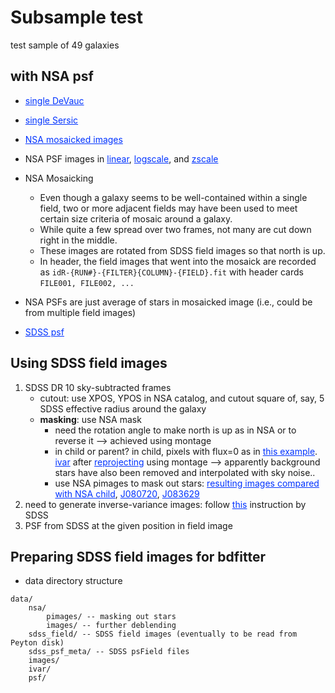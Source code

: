 <style>
    a {color: #0033ff;}
    a:hover {background-color:#ffff66;}
    a:visited {color: #0033ff;}
</style>

Subsample test
==============

test sample of 49 galaxies

with NSA psf
------------
- [single DeVauc](single_DVC/summary.html)
- [single Sersic](single_SER/summary.html)
- [NSA mosaicked images](images/subsample_image.png)
- NSA PSF images in [linear](images/subsample_psf_linearscale.png), [logscale](images/subsample_psf_logscale.png), and [zscale](images/subsample_psf_zscale.png)

- NSA Mosaicking
    - Even though a galaxy seems to be well-contained within a single field, two or more adjacent fields may have been used to meet certain size criteria of mosaic around a galaxy.
    - While quite a few spread over two frames, not many are cut down right in the middle.
    - These images are rotated from SDSS field images so that north is up.
    - In header, the field images that went into the mosaick are recorded as `idR-{RUN#}-{FILTER}{COLUMN}-{FIELD}.fit` with header cards `FILE001, FILE002, ...`
- NSA PSFs are just average of stars in mosaicked image (i.e., could be from multiple field images)

- [SDSS psf](images/subsample_sdss_psf_zscale.png)

## Using SDSS field images

1. SDSS DR 10 sky-subtracted frames
    - cutout: use XPOS, YPOS in NSA catalog, and cutout square of, say, 5 SDSS effective radius around the galaxy
    - **masking**: use NSA mask
        + need the rotation angle to make north is up as in NSA or to reverse it --> achieved using montage
        + in child or parent? in child, pixels with flux=0 as in [this example](images/J141224_masking). [ivar](images/J141224_ivar.png) after [reprojecting](images/J141224_parent_child_cropped.png) using montage --> apparently background stars have also been removed and interpolated with sky noise..
        + use NSA pimages to mask out stars: [resulting images compared with NSA child](images/tile_compare_with_child.png), [J080720](images/J080720_compare_with_child.png), [J083629](images/J083629_compare_with_child.png)
2. need to generate inverse-variance images: follow [this](http://data.sdss3.org/datamodel/files/BOSS_PHOTOOBJ/frames/RERUN/RUN/CAMCOL/frame.html) instruction by SDSS
3. PSF from SDSS at the given position in field image

## Preparing SDSS field images for bdfitter

* data directory structure
```
data/
    nsa/
        pimages/ -- masking out stars
        images/ -- further deblending
    sdss_field/ -- SDSS field images (eventually to be read from Peyton disk)
    sdss_psf_meta/ -- SDSS psField files
    images/
    ivar/
    psf/
```
